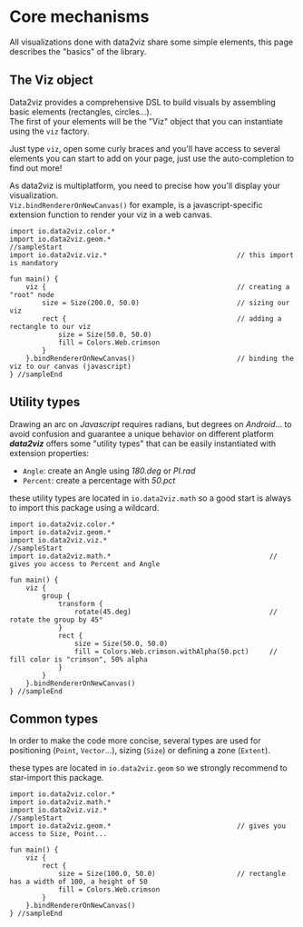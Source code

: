 # Core mechanisms

All visualizations done with data2viz share some simple elements, this page describes the "basics" of the 
library.

## The Viz object

Data2viz provides a comprehensive DSL to build visuals by assembling basic elements (rectangles, circles...).  
The first of your elements will be the "Viz" object that you can instantiate using the `viz` factory.

Just type `viz`, open some curly braces and you'll have access to several elements you can start to add 
on your page, just use the auto-completion to find out more!

<div class="info">

As data2viz is multiplatform, you need to precise how you'll display your visualization.  
`Viz.bindRendererOnNewCanvas()` for example, is a javascript-specific extension function to render your viz 
in a web canvas.
</div>

```height=50
import io.data2viz.color.*
import io.data2viz.geom.*
//sampleStart
import io.data2viz.viz.*                                // this import is mandatory

fun main() {
    viz {                                               // creating a "root" node
        size = Size(200.0, 50.0)				        // sizing our viz
        rect {                                          // adding a rectangle to our viz
            size = Size(50.0, 50.0)
            fill = Colors.Web.crimson
        }
    }.bindRendererOnNewCanvas()                         // binding the viz to our canvas (javascript)
} //sampleEnd
```
 

## Utility types

Drawing an arc on *Javascript* requires radians, but degrees on *Android*... to avoid confusion and guarantee a 
unique behavior on different platform ***data2viz*** offers some "utility types" that can be easily instantiated 
with extension properties: 

- `Angle`: create an Angle using *180.deg* or *PI.rad*
- `Percent`: create a percentage with *50.pct*

<div class="info">

these utility types are located in `io.data2viz.math` so a good start is always to import this package using
a wildcard.
</div>

 <!--- TODO simplify by removing group (just rotating the rect) when available  -->

```height=50
import io.data2viz.color.*
import io.data2viz.geom.*
import io.data2viz.viz.*
//sampleStart
import io.data2viz.math.*                                       // gives you access to Percent and Angle

fun main() {
    viz {
        group {
            transform {
                rotate(45.deg)                                  // rotate the group by 45°
            }
            rect {
                size = Size(50.0, 50.0)
                fill = Colors.Web.crimson.withAlpha(50.pct)     // fill color is "crimson", 50% alpha
            }
        }
    }.bindRendererOnNewCanvas()
} //sampleEnd
```

## Common types

In order to make the code more concise, several types are used for positioning (`Point`, `Vector`...), 
sizing (`Size`) or defining a zone (`Extent`).

<div class="info">

these types are located in `io.data2viz.geom` so we strongly recommend to star-import this package.
</div>

```height=50
import io.data2viz.color.*
import io.data2viz.math.*
import io.data2viz.viz.*
//sampleStart
import io.data2viz.geom.*                               // gives you access to Size, Point...

fun main() {
    viz {
        rect {
            size = Size(100.0, 50.0)                    // rectangle has a width of 100, a height of 50
            fill = Colors.Web.crimson
        }
    }.bindRendererOnNewCanvas()
} //sampleEnd
```
